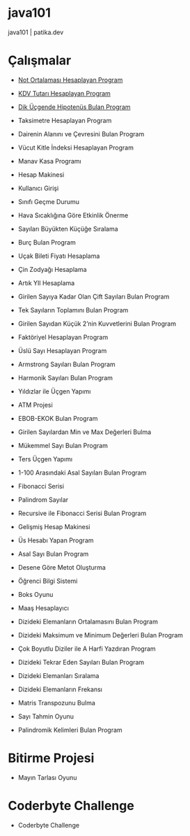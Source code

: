 # java101
java101 | patika.dev


# Çalışmalar
* [Not Ortalaması Hesaplayan Program](https://github.com/nergiskuzucu/java101/blob/main/odevler/notOrtalamasi.java)
* [KDV Tutarı Hesaplayan Program](https://github.com/nergiskuzucu/java101/blob/main/odevler/kdvTutari.java)
* [Dik Üçgende Hipotenüs Bulan Program](https://github.com/nergiskuzucu/java101/blob/main/odevler/ucgenCevre.java)
* Taksimetre Hesaplayan Program
* Dairenin Alanını ve Çevresini Bulan Program
* Vücut Kitle İndeksi Hesaplayan Program
* Manav Kasa Programı



* Hesap Makinesi
* Kullanıcı Girişi
* Sınıfı Geçme Durumu
* Hava Sıcaklığına Göre Etkinlik Önerme
* Sayıları Büyükten Küçüğe Sıralama
* Burç Bulan Program
* Uçak Bileti Fiyatı Hesaplama
* Çin Zodyağı Hesaplama
* Artık YIl Hesaplama


* Girilen Sayıya Kadar Olan Çift Sayıları Bulan Program
* Tek Sayıların Toplamını Bulan Program
* Girilen Sayıdan Küçük 2’nin Kuvvetlerini Bulan Program
* Faktöriyel Hesaplayan Program
* Üslü Sayı Hesaplayan Program
* Armstrong Sayıları Bulan Program
* Harmonik Sayıları Bulan Program
* Yıldızlar ile Üçgen Yapımı
* ATM Projesi
* EBOB-EKOK Bulan Program
* Girilen Sayılardan Min ve Max Değerleri Bulma
* Mükemmel Sayı Bulan Program
* Ters Üçgen Yapımı
* 1-100 Arasındaki Asal Sayıları Bulan Program
* Fibonacci Serisi


* Palindrom Sayılar
* Recursive ile Fibonacci Serisi Bulan Program
* Gelişmiş Hesap Makinesi
* Üs Hesabı Yapan Program
* Asal Sayı Bulan Program
* Desene Göre Metot Oluşturma

* Öğrenci Bilgi Sistemi
* Boks Oyunu
* Maaş Hesaplayıcı

* Dizideki Elemanların Ortalamasını Bulan Program
* Dizideki Maksimum ve Minimum Değerleri Bulan Program
* Çok Boyutlu Diziler ile A Harfi Yazdıran Program
* Dizideki Tekrar Eden Sayıları Bulan Program
* Dizideki Elemanları Sıralama
* Dizideki Elemanların Frekansı
* Matris Transpozunu Bulma

* Sayı Tahmin Oyunu
* Palindromik Kelimleri Bulan Program

# Bitirme Projesi
* Mayın Tarlası Oyunu

# Coderbyte Challenge
* Coderbyte Challenge


